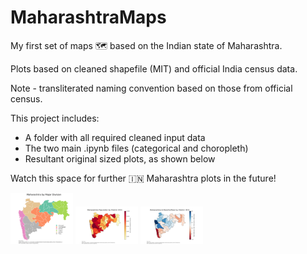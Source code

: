 # MaharashtraMaps
My first set of maps 🗺️ based on the Indian state of Maharashtra.

Plots based on cleaned shapefile (MIT) and official India census data.

Note - transliterated naming convention based on those from official census.

This project includes:
-	A folder with all required cleaned input data
-	The two main .ipynb files (categorical and choropleth)
-	Resultant original sized plots, as shown below

Watch this space for further 🇮🇳 Maharashtra plots in the future!

<p float="center">
  <img src="/nell_maha_div_pop.png" width="100" />
  <img src="/nell_maha_pop1.png" width="100" /> 
  <img src="/nell_maha_pop2.png" width="100" />
</p>
